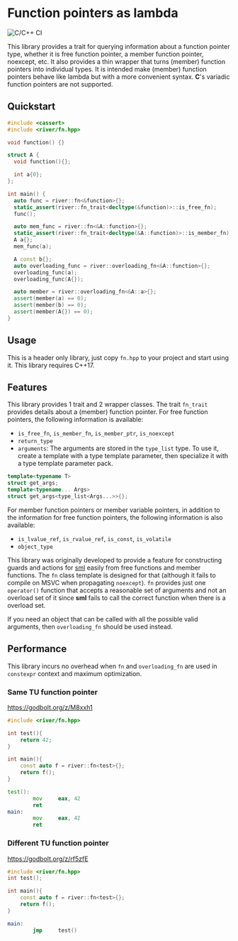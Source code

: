 # Function pointers as lambda
![C/C++ CI](https://github.com/uyha/fn/workflows/C/C++%20CI/badge.svg)

This library provides a trait for querying information about a function pointer type, whether it is free function 
pointer, a member function pointer, noexcept, etc. It also provides a thin wrapper that turns (member) function 
pointers into individual types. It is intended make (member) function pointers behave like lambda but with a more 
convenient syntax. **C**'s variadic function pointers are not supported.

## Quickstart
```cpp
#include <cassert>
#include <river/fn.hpp>

void function() {}

struct A {
  void function(){};

  int a{0};
};

int main() {
  auto func = river::fn<&function>{};
  static_assert(river::fn_trait<decltype(&function)>::is_free_fn);
  func();

  auto mem_func = river::fn<&A::function>{};
  static_assert(river::fn_trait<decltype(&A::function)>::is_member_fn);
  A a{};
  mem_func(a);

  A const b{};
  auto overloading_func = river::overloading_fn<&A::function>{};
  overloading_func(a);
  overloading_func(A{});

  auto member = river::overloading_fn<&A::a>{};
  assert(member(a) == 0);
  assert(member(b) == 0);
  assert(member(A{}) == 0);
}
```
## Usage
This is a header only library, just copy `fn.hpp` to your project and start using it. This library requires C++17.

## Features
This library provides 1 trait and 2 wrapper classes. The trait `fn_trait` provides details about a (member) function 
pointer. For free function pointers, the following information is available:
- `is_free_fn`, `is_member_fn`, `is_member_ptr`, `is_noexcept`
- `return_type`
- `arguments`: The arguments are stored in the `type_list` type. To use it, create a template with a type template 
parameter, then specialize it with a type template parameter pack. 
```cpp
template<typename T>
struct get_args;
template<typename... Args>
struct get_args<type_list<Args...>>{};
```
For member function pointers or member variable pointers, in addition to the information for free function pointers, 
the following information is also available:
- `is_lvalue_ref`, `is_rvalue_ref`, `is_const`, `is_volatile`
- `object_type`

This library was originally developed to provide a feature for constructing guards and actions for [sml][sml] easily 
from free functions and member functions. The `fn` class template is designed for that (although it fails to compile 
on MSVC when propagating `noexcept`). `fn` provides just one `operator()` function that accepts a reasonable set of 
arguments and not an overload set of it since **sml** fails to call the correct function when there is a overload set.

If you need an object that can be called with all the possible valid arguments, then `overloading_fn` should be used 
instead.

## Performance
This library incurs no overhead when `fn` and `overloading_fn` are used in `constexpr` context and maximum optimization.

### Same TU function pointer

https://godbolt.org/z/M8xxh1
```cpp
#include <river/fn.hpp>

int test(){
    return 42;
}

int main(){
    const auto f = river::fn<test>{};
    return f();
}
```

```asm
test():
        mov     eax, 42
        ret
main:
        mov     eax, 42
        ret
```

### Different TU function pointer

https://godbolt.org/z/rf5zfE
```cpp
#include <river/fn.hpp>
int test();

int main(){
    const auto f = river::fn<test>{};
    return f();
}
```

```asm
main:
        jmp     test()
```
[sml]: https://github.com/boost-ext/sml